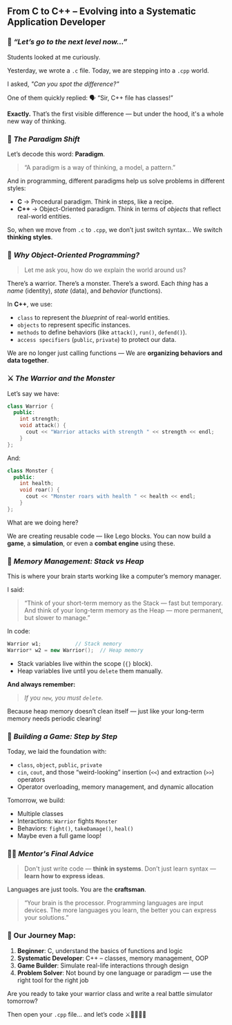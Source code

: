 ##  **From C to C++ – Evolving into a Systematic Application Developer**

### 🔧 *“Let’s go to the next level now…”*

Students looked at me curiously.

Yesterday, we wrote a `.c` file. Today, we are stepping into a `.cpp` world.

I asked, *"Can you spot the difference?"*

One of them quickly replied:
🗣️ “Sir, C++ file has classes!”

**Exactly.**
That’s the first visible difference — but under the hood, it's a whole new way of thinking.

### 🧠 *The Paradigm Shift*

Let’s decode this word: **Paradigm**.

> “A paradigm is a way of thinking, a model, a pattern.”

And in programming, different paradigms help us solve problems in different styles:

* **C** → Procedural paradigm. Think in steps, like a recipe.
* **C++** → Object-Oriented paradigm. Think in terms of *objects* that reflect real-world entities.

So, when we move from `.c` to `.cpp`, we don’t just switch syntax…
We switch **thinking styles**.

### 🏹 *Why Object-Oriented Programming?*

> Let me ask you, how do we explain the world around us?

There’s a warrior. There’s a monster. There’s a sword.
Each *thing* has a *name* (identity), *state* (data), and *behavior* (functions).

In **C++**, we use:

* `class` to represent the *blueprint* of real-world entities.
* `objects` to represent specific instances.
* `methods` to define behaviors (like `attack()`, `run()`, `defend()`).
* `access specifiers` (`public`, `private`) to protect our data.

We are no longer just calling functions —
We are **organizing behaviors and data together**.

### ⚔️ *The Warrior and the Monster*

Let’s say we have:

```cpp
class Warrior {
  public:
    int strength;
    void attack() {
      cout << "Warrior attacks with strength " << strength << endl;
    }
};
```

And:

```cpp
class Monster {
  public:
    int health;
    void roar() {
      cout << "Monster roars with health " << health << endl;
    }
};
```

What are we doing here?

We are creating reusable code — like Lego blocks.
You can now build a **game**, a **simulation**, or even a **combat engine** using these.

### 💾 *Memory Management: Stack vs Heap*

This is where your brain starts working like a computer’s memory manager.

I said:

> “Think of your short-term memory as the Stack — fast but temporary.
> And think of your long-term memory as the Heap — more permanent, but slower to manage.”

In code:

```cpp
Warrior w1;           // Stack memory
Warrior* w2 = new Warrior();  // Heap memory
```

* Stack variables live within the scope (`{}` block).
* Heap variables live until you `delete` them manually.

**And always remember:**

> *If you `new`, you must `delete`.*

Because heap memory doesn’t clean itself — just like your long-term memory needs periodic clearing!

### 🧱 *Building a Game: Step by Step*

Today, we laid the foundation with:

* `class`, `object`, `public`, `private`
* `cin`, `cout`, and those “weird-looking” insertion (`<<`) and extraction (`>>`) operators
* Operator overloading, memory management, and dynamic allocation

Tomorrow, we build:

* Multiple classes
* Interactions: `Warrior` fights `Monster`
* Behaviors: `fight()`, `takeDamage()`, `heal()`
* Maybe even a full game loop!

### 🧙‍♂️ *Mentor's Final Advice*

> Don't just write code — **think in systems**.
> Don’t just learn syntax — **learn how to express ideas**.

Languages are just tools. You are the **craftsman**.

> “Your brain is the processor. Programming languages are input devices.
> The more languages you learn, the better you can express your solutions.”


### 🎯 Our Journey Map:

1. **Beginner**: C, understand the basics of functions and logic
2. **Systematic Developer**: C++ – classes, memory management, OOP
3. **Game Builder**: Simulate real-life interactions through design
4. **Problem Solver**: Not bound by one language or paradigm — use the right tool for the right job

Are you ready to take your warrior class and write a real battle simulator tomorrow?

Then open your `.cpp` file… and let’s code ⚔️👩‍💻👨‍💻